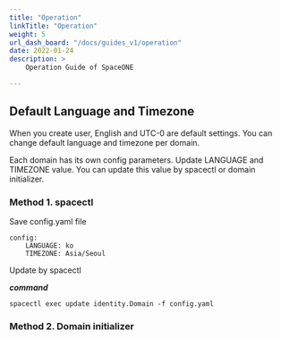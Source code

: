 ```yaml
---
title: "Operation"
linkTitle: "Operation"
weight: 5
url_dash_board: "/docs/guides_v1/operation"
date: 2022-01-24
description: >
    Operation Guide of SpaceONE

---
```


## Default Language and Timezone

When you create user, English and UTC-0 are default settings.
You can change default language and timezone per domain.

Each domain has its own config parameters. Update LANGUAGE and TIMEZONE value. You can update this value by spacectl or domain initializer.

### Method 1. spacectl

Save config.yaml file

~~~
config:
    LANGUAGE: ko
    TIMEZONE: Asia/Seoul
~~~

Update by spacectl

***command***

~~~
spacectl exec update identity.Domain -f config.yaml
~~~

### Method 2. Domain initializer

